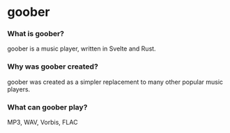 # goober

### What is goober?

goober is a music player, written in Svelte and Rust.

### Why was goober created?

goober was created as a simpler replacement to many other popular music players.

### What can goober play?

MP3, WAV, Vorbis, FLAC
